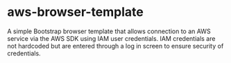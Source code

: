 # aws-browser-template
A simple Bootstrap browser template that allows connection to an AWS service via the AWS SDK using IAM user credentials.
IAM credentials are not hardcoded but are entered through a log in screen to ensure security of credentials.
